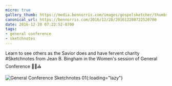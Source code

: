 ```yaml
---
micro: true
gallery_thumb: https://media.bennorris.com/images/gospelsketcher/thumbs/oct-16-0-bingham.jpg
canonical_url: https://bennorris.com/2016/12/28/201612280722520700
date: 2016-12-28 07:22:52-0700
tags:
- general conference
- sketchnotes
---
```


Learn to see others as the Savior does and have fervent charity
#Sketchnotes from Jean B. Bingham in the Women's session of General Conference ✍🏼⛪️

![General Conference Sketchnotes 01](https://media.bennorris.com/images/gospelsketcher/general-conference/oct-2016/oct-16-0-bingham.jpg){:loading="lazy"}

